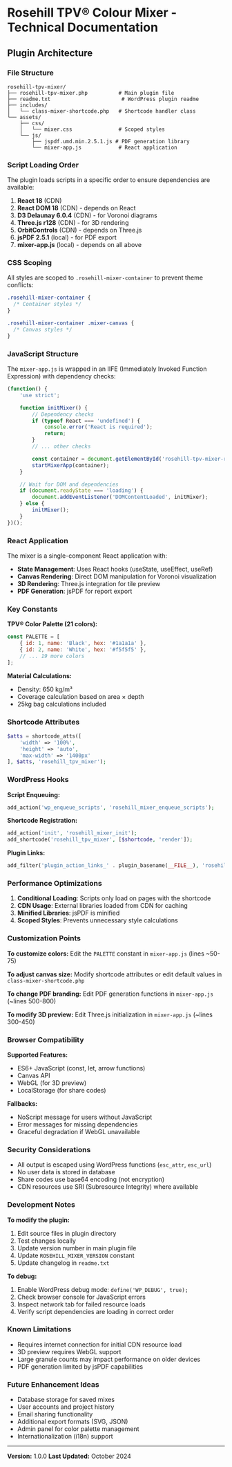 # Rosehill TPV® Colour Mixer - Technical Documentation

## Plugin Architecture

### File Structure
```
rosehill-tpv-mixer/
├── rosehill-tpv-mixer.php          # Main plugin file
├── readme.txt                       # WordPress plugin readme
├── includes/
│   └── class-mixer-shortcode.php   # Shortcode handler class
└── assets/
    ├── css/
    │   └── mixer.css               # Scoped styles
    └── js/
        ├── jspdf.umd.min.2.5.1.js # PDF generation library
        └── mixer-app.js            # React application
```

### Script Loading Order

The plugin loads scripts in a specific order to ensure dependencies are available:

1. **React 18** (CDN)
2. **React DOM 18** (CDN) - depends on React
3. **D3 Delaunay 6.0.4** (CDN) - for Voronoi diagrams
4. **Three.js r128** (CDN) - for 3D rendering
5. **OrbitControls** (CDN) - depends on Three.js
6. **jsPDF 2.5.1** (local) - for PDF export
7. **mixer-app.js** (local) - depends on all above

### CSS Scoping

All styles are scoped to `.rosehill-mixer-container` to prevent theme conflicts:

```css
.rosehill-mixer-container {
  /* Container styles */
}

.rosehill-mixer-container .mixer-canvas {
  /* Canvas styles */
}
```

### JavaScript Structure

The `mixer-app.js` is wrapped in an IIFE (Immediately Invoked Function Expression) with dependency checks:

```javascript
(function() {
    'use strict';

    function initMixer() {
        // Dependency checks
        if (typeof React === 'undefined') {
            console.error('React is required');
            return;
        }
        // ... other checks

        const container = document.getElementById('rosehill-tpv-mixer-root');
        startMixerApp(container);
    }

    // Wait for DOM and dependencies
    if (document.readyState === 'loading') {
        document.addEventListener('DOMContentLoaded', initMixer);
    } else {
        initMixer();
    }
})();
```

### React Application

The mixer is a single-component React application with:
- **State Management**: Uses React hooks (useState, useEffect, useRef)
- **Canvas Rendering**: Direct DOM manipulation for Voronoi visualization
- **3D Rendering**: Three.js integration for tile preview
- **PDF Generation**: jsPDF for report export

### Key Constants

**TPV® Color Palette (21 colors):**
```javascript
const PALETTE = [
    { id: 1, name: 'Black', hex: '#1a1a1a' },
    { id: 2, name: 'White', hex: '#f5f5f5' },
    // ... 19 more colors
];
```

**Material Calculations:**
- Density: 650 kg/m³
- Coverage calculation based on area × depth
- 25kg bag calculations included

### Shortcode Attributes

```php
$atts = shortcode_atts([
    'width' => '100%',
    'height' => 'auto',
    'max-width' => '1400px'
], $atts, 'rosehill_tpv_mixer');
```

### WordPress Hooks

**Script Enqueuing:**
```php
add_action('wp_enqueue_scripts', 'rosehill_mixer_enqueue_scripts');
```

**Shortcode Registration:**
```php
add_action('init', 'rosehill_mixer_init');
add_shortcode('rosehill_tpv_mixer', [$shortcode, 'render']);
```

**Plugin Links:**
```php
add_filter('plugin_action_links_' . plugin_basename(__FILE__), 'rosehill_mixer_plugin_links');
```

### Performance Optimizations

1. **Conditional Loading**: Scripts only load on pages with the shortcode
2. **CDN Usage**: External libraries loaded from CDN for caching
3. **Minified Libraries**: jsPDF is minified
4. **Scoped Styles**: Prevents unnecessary style calculations

### Customization Points

**To customize colors:**
Edit the `PALETTE` constant in `mixer-app.js` (lines ~50-75)

**To adjust canvas size:**
Modify shortcode attributes or edit default values in `class-mixer-shortcode.php`

**To change PDF branding:**
Edit PDF generation functions in `mixer-app.js` (~lines 500-800)

**To modify 3D preview:**
Edit Three.js initialization in `mixer-app.js` (~lines 300-450)

### Browser Compatibility

**Supported Features:**
- ES6+ JavaScript (const, let, arrow functions)
- Canvas API
- WebGL (for 3D preview)
- LocalStorage (for share codes)

**Fallbacks:**
- NoScript message for users without JavaScript
- Error messages for missing dependencies
- Graceful degradation if WebGL unavailable

### Security Considerations

- All output is escaped using WordPress functions (`esc_attr`, `esc_url`)
- No user data is stored in database
- Share codes use base64 encoding (not encryption)
- CDN resources use SRI (Subresource Integrity) where available

### Development Notes

**To modify the plugin:**

1. Edit source files in plugin directory
2. Test changes locally
3. Update version number in main plugin file
4. Update `ROSEHILL_MIXER_VERSION` constant
5. Update changelog in `readme.txt`

**To debug:**

1. Enable WordPress debug mode: `define('WP_DEBUG', true);`
2. Check browser console for JavaScript errors
3. Inspect network tab for failed resource loads
4. Verify script dependencies are loading in correct order

### Known Limitations

- Requires internet connection for initial CDN resource load
- 3D preview requires WebGL support
- Large granule counts may impact performance on older devices
- PDF generation limited by jsPDF capabilities

### Future Enhancement Ideas

- Database storage for saved mixes
- User accounts and project history
- Email sharing functionality
- Additional export formats (SVG, JSON)
- Admin panel for color palette management
- Internationalization (i18n) support

---

**Version:** 1.0.0
**Last Updated:** October 2024
